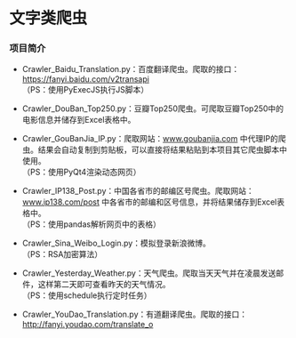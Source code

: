 # 文字类爬虫

### 项目简介
- Crawler_Baidu_Translation.py：百度翻译爬虫。爬取的接口：https://fanyi.baidu.com/v2transapi  
（PS：使用PyExecJS执行JS脚本）

- Crawler_DouBan_Top250.py：豆瓣Top250爬虫。可爬取豆瓣Top250中的电影信息并储存到Excel表格中。

- Crawler_GouBanJia_IP.py：爬取网站：www.goubanjia.com 中代理IP的爬虫。结果会自动复制到剪贴板，可以直接将结果粘贴到本项目其它爬虫脚本中使用。  
（PS：使用PyQt4渲染动态网页）

- Crawler_IP138_Post.py：中国各省市的邮编区号爬虫。爬取网站：www.ip138.com/post 中各省市的邮编和区号信息，并将结果储存到Excel表格中。  
（PS：使用pandas解析网页中的表格）

- Crawler_Sina_Weibo_Login.py：模拟登录新浪微博。  
（PS：RSA加密算法）

- Crawler_Yesterday_Weather.py：天气爬虫。爬取当天天气并在凌晨发送邮件，这样第二天即可查看昨天的天气情况。  
（PS：使用schedule执行定时任务）

- Crawler_YouDao_Translation.py：有道翻译爬虫。爬取的接口：http://fanyi.youdao.com/translate_o
